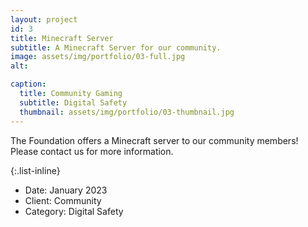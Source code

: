 ```yaml
---
layout: project
id: 3
title: Minecraft Server
subtitle: A Minecraft Server for our community.
image: assets/img/portfolio/03-full.jpg
alt: 

caption:
  title: Community Gaming
  subtitle: Digital Safety
  thumbnail: assets/img/portfolio/03-thumbnail.jpg
---
```

The Foundation offers a Minecraft server to our community members! Please contact us for more information.

{:.list-inline}
- Date: January 2023
- Client: Community
- Category: Digital Safety